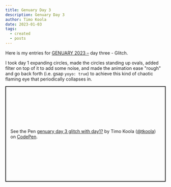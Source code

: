 ```yaml
---
title: Genuary Day 3
description: Genuary Day 3
author: Timo Koola
date: 2023-01-03
tags:
  - created
  - posts
---
```


Here is my entries for [GENUARY 2023 –](https://genuary.art/) day three - Glitch.

I took day 1 expanding circles, made the circles standing up ovals, added [<feTurbulence>](https://tympanus.net/codrops/2019/02/19/svg-filter-effects-creating-texture-with-feturbulence/) filter on top of it to add some noise, and made the animation ease "rough" and go back forth (i.e. gsap `yoyo: true`) to achieve this kind of chaotic flaming eye that periodically collapses in.

<p class="codepen" data-height="300" data-default-tab="html,result" data-slug-hash="KKBMoJP" data-user="tkoola" style="height: 300px; box-sizing: border-box; display: flex; align-items: center; justify-content: center; border: 2px solid; margin: 1em 0; padding: 1em;">
  <span>See the Pen <a href="https://codepen.io/tkoola/pen/KKBMoJP">
  genuary day 3 glitch with day1?</a> by Timo Koola (<a href="https://codepen.io/tkoola">@tkoola</a>)
  on <a href="https://codepen.io">CodePen</a>.</span>
</p>
<script async src="https://cpwebassets.codepen.io/assets/embed/ei.js"></script>
